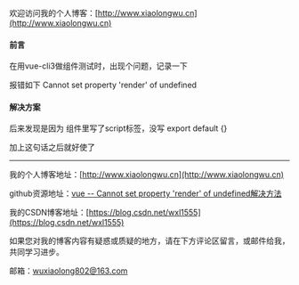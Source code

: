 欢迎访问我的个人博客：[http://www.xiaolongwu.cn](http://www.xiaolongwu.cn)
#### 前言
在用vue-cli3做组件测试时，出现个问题，记录一下

报错如下 Cannot set property 'render' of undefined

#### 解决方案
后来发现是因为 组件里写了script标签，没写 export default {}

加上这句话之后就好使了


---


我的个人博客地址：[http://www.xiaolongwu.cn](http://www.xiaolongwu.cn)

github资源地址：[vue -- Cannot set property 'render' of undefined解决方法]()

我的CSDN博客地址：[https://blog.csdn.net/wxl1555](https://blog.csdn.net/wxl1555)

如果您对我的博客内容有疑惑或质疑的地方，请在下方评论区留言，或邮件给我，共同学习进步。

邮箱：wuxiaolong802@163.com